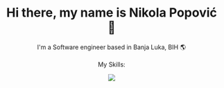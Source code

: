 <h1 align="center">Hi there, my name is Nikola Popović 👋</h1>
<p align="center">I'm a Software engineer based in Banja Luka, BIH 🌎<br><br>My Skills:</p>

<p align="center">
  <a href="https://skillicons.dev">
    <img src="https://skillicons.dev/icons?i=js,nodejs,express,postgres,html,css,py,postman&theme=dark" />
  </a>
</p>



